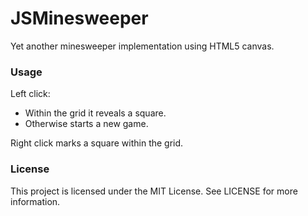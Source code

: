 # JSMinesweeper

Yet another minesweeper implementation using HTML5 canvas.

### Usage

Left click: 
* Within the grid it reveals a square.
* Otherwise starts a new game.

Right click marks a square within the grid.

### License

This project is licensed under the MIT License. See LICENSE for more information.

